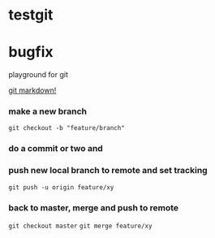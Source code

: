 # testgit
# bugfix

playground for git

[git markdown!](https://guides.github.com/features/mastering-markdown/#examples)

### make a new branch

`git checkout -b "feature/branch"`

### do a commit or two and
### push new local branch to remote and set tracking

`git push -u origin feature/xy`

### back to master, merge and push to remote

`git checkout master`
`git merge feature/xy`